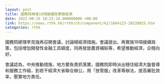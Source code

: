 ```yaml
---
layout: post
title: 國務院再推19項接續政策穩經濟
date: 2022-08-25 18:22:14.000000000 +08:00
link: https://news.rthk.hk/rthk/ch/component/k2/1664123-20220825.htm
categories: rthk
---
```


國務院總理李克強再召開會議，討論穩經濟措施。會議提出，再實施19項接續政策，包括增加開發性金融工具額度，同再發放農資補貼等，希望推動經濟，企穩向好。

會議認為，中央推動措施，地方要負責抓落實。國務院即時派出穩住經濟大盤督導和服務工作組，到若干經濟大省聯合辦公，用「放管服」改革等辦法，提高審批效率，壓實地方責任。
